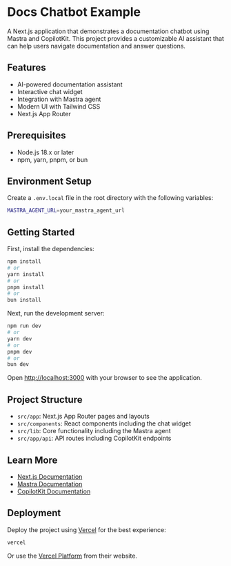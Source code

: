 # Docs Chatbot Example

A Next.js application that demonstrates a documentation chatbot using Mastra and CopilotKit. This project provides a customizable AI assistant that can help users navigate documentation and answer questions.

## Features

- AI-powered documentation assistant
- Interactive chat widget
- Integration with Mastra agent
- Modern UI with Tailwind CSS
- Next.js App Router

## Prerequisites

- Node.js 18.x or later
- npm, yarn, pnpm, or bun

## Environment Setup

Create a `.env.local` file in the root directory with the following variables:

```bash
MASTRA_AGENT_URL=your_mastra_agent_url
```

## Getting Started

First, install the dependencies:

```bash
npm install
# or
yarn install
# or
pnpm install
# or
bun install
```

Next, run the development server:

```bash
npm run dev
# or
yarn dev
# or
pnpm dev
# or
bun dev
```

Open [http://localhost:3000](http://localhost:3000) with your browser to see the application.

## Project Structure

- `src/app`: Next.js App Router pages and layouts
- `src/components`: React components including the chat widget
- `src/lib`: Core functionality including the Mastra agent
- `src/app/api`: API routes including CopilotKit endpoints

## Learn More

- [Next.js Documentation](https://nextjs.org/docs)
- [Mastra Documentation](https://docs.mastra.ai)
- [CopilotKit Documentation](https://docs.copilotkit.ai)

## Deployment

Deploy the project using [Vercel](https://vercel.com) for the best experience:

```bash
vercel
```

Or use the [Vercel Platform](https://vercel.com/new) from their website.
